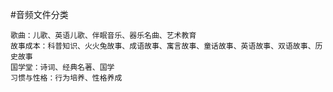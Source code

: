 #音频文件分类

    歌曲：儿歌、英语儿歌、伴眠音乐、器乐名曲、艺术教育
    故事成本：科普知识、火火兔故事、成语故事、寓言故事、童话故事、英语故事、双语故事、历史故事
    国学堂：诗词、经典名著、国学
    习惯与性格：行为培养、性格养成